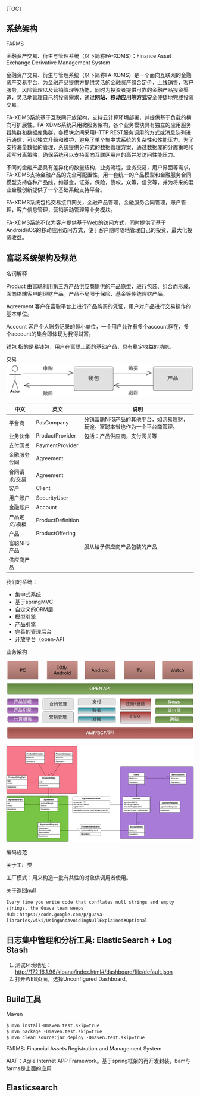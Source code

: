 [TOC]

## 系统架构

FARMS

金融资产交易、衍生与管理系统（以下简称FA-XDMS）：Finance Asset Exchange Derivative Management System

金融资产交易、衍生与管理系统（以下简称FA-XDMS）是一个面向互联网的金融资产交易平台，为金融产品提供方提供灵活的金融资产组合定价，上线销售，客户服务，风险管理以及营销管理等功能，同时为投资者提供可靠的金融产品投资渠道，灵活地管理自己的投资需求，通过**网站、移动应用等方式**安全便捷地完成投资交易。

FA-XDMS系统基于互联网开放架构，支持云计算环境部署，并提供基于负载的横向可扩展性。FA-XDMS系统采用微服务架构，各个业务模块具有独立的应用服务器集群和数据库集群，各模块之间采用HTTP REST服务调用的方式或消息队列进行通信，可以独立升级和维护，避免了单个集中式系统的复杂性和性能压力。为了支持海量数据的管理，系统提供分布式的数据管理方案，通过数据库的分库策略和读写分离策略，确保系统可以支持面向互联网用户的高并发访问性能压力。

不同的金融产品具有差异化的数量结构，业务流程，业务交易，用户界面等需求，FA-XDMS支持金融产品的完全可配置性，用一套统一的产品模型和金融服务合同模型支持各种产品线，如基金，证券，保险，债权，众筹，信贷等，并为将来的混业金融创新提供了一个基础系统支持平台。

FA-XDMS系统包括交易接口网关，金融产品管理，金融服务合同管理，账户管理，客户信息管理，营销活动管理等业务模块。

FA-XDMS系统不仅为客户提供基于Web的访问方式，同时提供了基于Android/iOS的移动应用访问方式，便于客户随时随地管理自己的投资，最大化投资收益。





## 富聪系统架构及规范

名词解释

Product        由富聪利用第三方产品供应商提供的产品原型，进行包装、组合而形成，面向终端客户的理财产品。产品不局限于保险、基金等传统理财产品。

Agreement	客户在富聪平台上进行产品购买的凭证，用户对产品进行交易操作的基本单位。

Account		客户个人账务记录的最小单位，一个用户允许有多个account存在，多个account的集合即体现为我得财富。

钱包			指的是易钱包，用户在富聪上面的基础产品，具有稳定收益的功能。

交易		![交易](.\imagenote\富聪--交易--概念.png)



| 中文      | 英文                | 说明                                      |
| ------- | ----------------- | --------------------------------------- |
| 平台商     | PasCompany        | 分销富聪NFS产品的其他平台，如网易理财，玩途。富聪本省也作为一个平台商管理。 |
| 业务伙伴    | ProductProvider   | 包括：产品供应商，支付网关等                          |
| 支付网关    | PaymentProvider   |                                         |
| 金融服务合同  | Agreement         |                                         |
| 合同请求/交易 | Agreement         |                                         |
| 客户      | Client            |                                         |
| 用户账户    | SecurityUser      |                                         |
| 金融账户    | Account           |                                         |
| 产品定义/模板 | ProductDefinition |                                         |
| 产品      | ProductOffering   |                                         |
| 富聪NFS产品 |                   | 服从给予供应商产品包装的产品                          |
| 供应商产品   |                   |                                         |





我们的系统：

- 集中式系统
- 基于springMVC
- 自定义的ORM层
- 模型引擎 
- 产品引擎
- 完善的管理后台
- 开放平台（open-API

业务架构

![](.\imagenote\业务架构.png)

![](.\imagenote\业务架构2.png)





编码规范

关于工厂类

工厂模式：用来构造一批有共性的对象供调用者使用。

关于返回null

```
Every time you write code that conflates null strings and empty strings, the Guava team weeps
出自：https://code.google.com/p/guava-libraries/wiki/UsingAndAvoidingNullExplained#Optional
```







##  日志集中管理和分析工具: ElasticSearch + Log Stash

1. 测试环境地址：http://172.16.1.96/kibana/index.html#/dashboard/file/default.json
2. 打开WEB页面，选择Unconfigured Dashboard。

##  Build工具

Maven

```
$ mvn install-Dmaven.test.skip=true
$ mvn package -Dmaven.test.skip=true
$ mvn clean source:jar deploy -Dmaven.test.skip=true
```

FARMS:
Financial Assets Registration and Management System

AIAF：Agile Internet APP Framework。基于spring框架的再开发封装，bam与farms是上面的应用



## Elasticsearch





